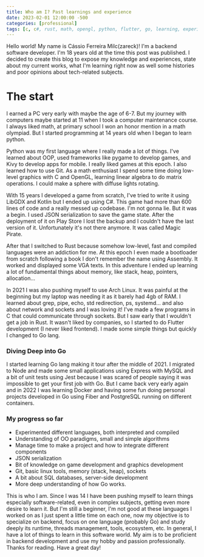 ```yaml
---
title: Who am I? Past learnings and experience
date: 2023-02-01 12:00:00 -500
categories: [professional]
tags: [c, c#, rust, math, opengl, python, flutter, go, learning, experience]
---
```



Hello world! My name is Cássio Ferreira Milc(zareck)! I'm a backend software developer. I'm 18 years old at the time this post was published. I decided to create this blog to expose my knowledge and experiences, state about my current works, what I'm learning right now as well some histories and poor opinions about tech-related subjects.

# The start
I earned a PC very early with maybe the age of 6-7. But my journey with computers maybe started at 11 when I took a computer maintenance course. I always liked math, at primary school I won an honor mention in a math olympiad. But I started programming at 14 years old when I began to learn python.

Python was my first language where I really made a lot of things. I've learned about OOP, used frameworks like pygame to develop games, and Kivy to develop apps for mobile. I really liked games at this epoch. I also learned how to use Git. As a math enthusiast I spend some time doing low-level graphics with C and OpenGL, learning linear algebra to do matrix operations. I could make a sphere with diffuse lights rotating.

With 15 years I developed a game from scratch, I've tried to write it using LibGDX and Kotlin but I ended up using C#. This game had more than 600 lines of code and a really messed up codebase. I'm not gonna lie. But it was a begin. I used JSON serialization to save the game state. After the deployment of it on Play Store I lost the backup and I couldn't have the last version of it. Unfortunately it's not there anymore. It was called Magic Pirate.

After that I switched to Rust because somehow low-level, fast and compiled languages were an addiction for me. At this epoch I even made a bootloader from scratch following a book I don't remember the name using Assembly. It worked and displayed some VGA texts. In this adventure I ended up learning a lot of fundamental things about memory, like stack, heap, pointers, allocation...

In 2021 I was also pushing myself to use Arch Linux. It was painful at the beginning but my laptop was needing it as it barely had 4gb of RAM. I learned about grep, pipe, echo, std redirection, ps, systemd... and also about network and sockets and I was loving it! I've made a few programs in C that could communicate through sockets. But I saw early that I wouldn't get a job in Rust. It wasn't liked by companies, so I started to do Flutter development (I never liked frontend). I made some simple things but quickly I changed to Go lang.

### Diving Deep into Go
I started learning Go lang making it tour after the middle of 2021. I migrated to Node and made some small applications using Express with MySQL and a bit of unit tests using Jest because I was scared of people saying it was impossible to get your first job with Go. But I came back very early again and in 2022 I was learning Docker and having some fun doing personal projects developed in Go using Fiber and PostgreSQL running on different containers.

### My progress so far
- Experimented different languages, both interpreted and compiled
- Understanding of OO paradigms, small and simple algorithms
- Manage time to make a project and how to integrate different components
- JSON serialization
- Bit of knowledge on game development and graphics development
- Git, basic linux tools, memory (stack, heap), sockets
- A bit about SQL databases, server-side development
- More deep understanding of how Go works.

This is who I am. Since I was 14 I have been pushing myself to learn things especially software-related, even in complex subjects, getting even more desire to learn it. But I'm still a beginner, I'm not good at these languages I worked on as I just spent a little time on each one, now my objective is to specialize on backend, focus on one language (probably Go) and study deeply its runtime, threads management, tools, ecosystem, etc. In general, I have a lot of things to learn in this software world. My aim is to be proficient in backend development and use my hobby and passion professionally. Thanks for reading. Have a great day!



